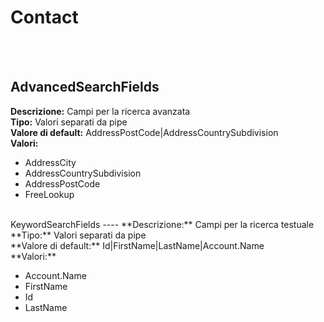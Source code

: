 # Contact

<br><br> 

AdvancedSearchFields 
----
**Descrizione:** Campi per la ricerca avanzata<br>
**Tipo:** Valori separati da pipe<br>
**Valore di default:** AddressPostCode&#124;AddressCountrySubdivision<br>
**Valori:**
<ul> 
<li>AddressCity</li>
<li>AddressCountrySubdivision</li>
<li>AddressPostCode</li>
<li>FreeLookup</li>
</ul><br>
KeywordSearchFields 
----
**Descrizione:** Campi per la ricerca testuale<br>
**Tipo:** Valori separati da pipe<br>
**Valore di default:** Id&#124;FirstName&#124;LastName&#124;Account.Name<br>
**Valori:**
<ul> 
<li>Account.Name</li>
<li>FirstName</li>
<li>Id</li>
<li>LastName</li>
</ul><br>

